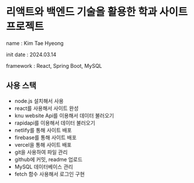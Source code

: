 # 리액트와 백엔드 기술을 활용한 학과 사이트 프로젝트

name : Kim Tae Hyeong

init date : 2024.03.14

framework : React, Spring Boot, MySQL

## 사용 스택
 - node.js 설치해서 사용
 - react를 사용해서 사이트 완성
 - knu website Api를 이용해서 데이터 불러오기
 - rapidapi를 이용해서 데이터 불러오기
 - netlify를 통해 사이트 배포
 - firebase를 통해 사이트 배포
 - vercel을 통해 사이트 배포
 - git을 사용하여 파일 관리
 - github에 커밋, readme 업로드
 - MySQL 데이터베이스 관리
 - fetch 함수 사용해서 로그인 구현
 
